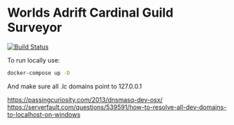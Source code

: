 Worlds Adrift Cardinal Guild Surveyor
============

[![Build Status](https://travis-ci.org/fearlessjake/wasurveyor.svg?branch=master)](https://travis-ci.org/fearlessjake/wasurveyor)

To run locally use:

```bash
docker-compose up -D
```

And make sure all .lc domains point to 127.0.0.1

https://passingcuriosity.com/2013/dnsmasq-dev-osx/
https://serverfault.com/questions/539591/how-to-resolve-all-dev-domains-to-localhost-on-windows
